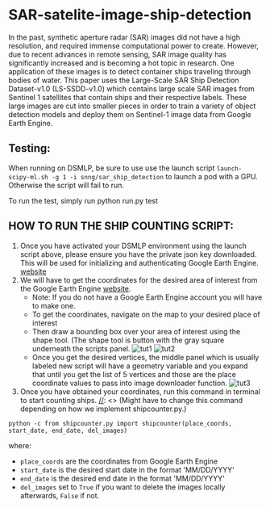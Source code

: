 # SAR-satelite-image-ship-detection
In the past, synthetic aperture radar (SAR) images did not have a high resolution, and required immense computational power to create. However, due to recent advances in remote sensing, SAR image quality has significantly increased and is becoming a hot topic in research. One application of these images is to detect container ships traveling through bodies of water. This paper uses the Large-Scale SAR Ship Detection Dataset-v1.0 (LS-SSDD-v1.0) which contains large scale SAR images from Sentinel 1 satellites that contain ships and their respective labels. These large images are cut into smaller pieces in order to train a variety of object detection models and deploy them on Sentinel-1 image data from Google Earth Engine. 

## Testing:
When running on DSMLP, be sure to use use the launch script
`launch-scipy-ml.sh -g 1 -i snng/sar_ship_detection` to launch a pod with a GPU. Otherwise the script will fail to run. 

To run the test, simply run python run.py test

## HOW TO RUN THE SHIP COUNTING SCRIPT:
[//]: <> (Have to figure out what to do about json key)
1. Once you have activated your DSMLP environment using the launch script above, please ensure you have the private json key downloaded. This will be used for initializing and authenticating Google Earth Engine. [website](https://developers.google.com/earth-engine/guides/service_account)
2. We will have to get the coordinates for the desired area of interest from the Google Earth Engine [website](https://code.earthengine.google.com/).
    - Note: If you do not have a Google Earth Engine account you will have to make one.
    - To get the coordinates, navigate on the map to your desired place of interest
    - Then draw a bounding box over your area of interest using the shape tool. (The shape tool is button with the gray square underneath the scripts panel. 
    ![tut1](https://user-images.githubusercontent.com/69220036/221438416-ca8513ea-412e-43c6-8a8e-5b87e30ac128.png)
    ![tut2](https://user-images.githubusercontent.com/69220036/221438475-eac5c729-4478-46bd-8691-88648845255a.png)
    - Once you get the desired vertices, the middle panel which is usually labeled new script will have a geometry variable and you expand that until you get the list of 5 vertices and those are the place coordinate values to pass into image downloader function.
  ![tut3](https://user-images.githubusercontent.com/69220036/221438515-9acf67df-450b-4f66-b4a7-deed39eb1013.png)
3. Once you have obtained your coordinates, run this command in terminal to start counting ships.
[//]: <> (Might have to change this command depending on how we implement shipcounter.py.)

`python -c from shipcounter.py import shipcounter(place_coords, start_date, end_date, del_images)`

where:
- `place_coords` are the coordinates from Google Earth Engine
- `start_date` is the desired start date in the format 'MM/DD/YYYY'
- `end_date` is the desired end date in the format 'MM/DD/YYYY'
- `del_images` set to `True` if you want to delete the images locally afterwards, `False` if not.
